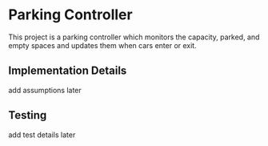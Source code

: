 # Parking Controller

This project is a parking controller which monitors the capacity, parked, and empty spaces and updates them when cars enter or exit.

## Implementation Details
add assumptions later

## Testing
add test details later
